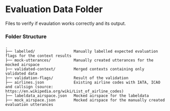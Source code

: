 # Evaluation Data Folder

Files to verify if evaulation works correctly and its output.


### Folder Structure
```
.
├── labelled/                 Manually labelled expected evaluation flags for the context results
├── mock-utterances/          Manually created utterances for the mocked airspace
├── validated-context/        Merged contexts containing only validated data
├── validation-flags/         Result of the validation
├── airlines.json             Existing airline codes with IATA, ICAO and callsign (source: https://en.wikipedia.org/wiki/List_of_airline_codes)
├── labeldata_airspace.json   Mocked airspace for the labeldata
├── mock_airspace.json        Mocked airspace for the manually created evaluation utterances
```
